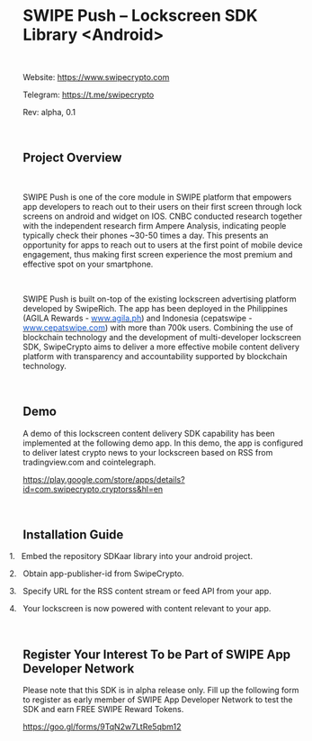 <h1><span lang=EN-US style='mso-ansi-language:EN-US'>SWIPE Push – <span
class=SpellE>Lockscreen</span> SDK Library &lt;Android&gt;<o:p></o:p></span></h1>

<p class=MsoNormal><span lang=EN-US style='mso-ansi-language:EN-US'><o:p>&nbsp;</o:p></span></p>

<p class=MsoNormal><span lang=EN-US style='mso-ansi-language:EN-US'>Website: <a
href="https://www.swipecrypto.com">https://www.swipecrypto.com</a><o:p></o:p></span></p>

<p class=MsoNormal><span lang=EN-US style='mso-ansi-language:EN-US'>Telegram: <a
href="https://t.me/swipecrypto">https://t.me/swipecrypto</a><o:p></o:p></span></p>

<p class=MsoNormal><span lang=EN-US style='mso-ansi-language:EN-US'>Rev: alpha,
0.1<o:p></o:p></span></p>

<p class=MsoNormal><span lang=EN-US style='mso-ansi-language:EN-US'><o:p>&nbsp;</o:p></span></p>

<h2><span lang=EN-US style='mso-ansi-language:EN-US'>Project Overview<o:p></o:p></span></h2>

<p class=MsoNormal><span lang=EN-US style='mso-ansi-language:EN-US'><o:p>&nbsp;</o:p></span></p>

<p class=MsoNormal><span lang=EN-US style='mso-ansi-language:EN-US'>SWIPE Push
is one of the core module in SWIPE platform that</span> empowers app developers
to reach out to their users on their first screen through lock screens on
android and widget on IOS. CNBC conducted research together with the
independent research firm Ampere Analysis, indicating people typically check their
phones ~30-50 times a day. This presents an opportunity for apps to reach out
to users at the first point of mobile device engagement, thus making first
screen experience the most premium and effective spot on your smartphone.<span
lang=EN-US style='mso-ansi-language:EN-US'><o:p></o:p></span></p>

<p class=MsoNormal><o:p>&nbsp;</o:p></p>

<p class=MsoNormal>SWIPE Push is built on-top of the existing <span
class=SpellE>lockscreen</span> advertising platform developed by <span
class=SpellE>SwipeRich</span>. The app has been deployed in the Philippines
(AGILA Rewards - <a href="http://www.agila.ph/"><span style='color:#1155CC;
text-decoration:none;text-underline:none'>www.agila.ph</span></a>) and
Indonesia (<span class=SpellE>cepatswipe</span> - <a
href="http://www.cepatswipe.com/"><span style='color:#1155CC;text-decoration:
none;text-underline:none'>www.cepatswipe.com</span></a>) with more than 700k users. Combining the use of <span
class=SpellE>blockchain</span> technology and the development of
multi-developer <span class=SpellE>lockscreen</span> SDK, <span class=SpellE>SwipeCrypto</span>
aims to deliver a more effective mobile content delivery platform with
transparency and accountability supported by <span class=SpellE>blockchain</span>
technology.</p>

<p class=MsoNormal><o:p>&nbsp;</o:p></p>

<h2>Demo<o:p></o:p></h2>

<p class=MsoNormal>A demo of this <span class=SpellE>lockscreen</span> content
delivery SDK capability has been implemented at the following demo app. In this
demo, the app is configured to deliver latest crypto news to your <span
class=SpellE>lockscreen</span> based on RSS from tradingview.com and <span
class=SpellE>cointelegraph</span>.</p>

<p class=MsoNormal><a
href="https://play.google.com/store/apps/details?id=com.swipecrypto.cryptorss&amp;hl=en">https://play.google.com/store/apps/details?id=com.swipecrypto.cryptorss&amp;hl=en</a></p>

<p class=MsoNormal><o:p>&nbsp;</o:p></p>

<h2>Installation Guide</h2>

<p class=MsoListParagraphCxSpFirst style='text-indent:-18.0pt;mso-list:l0 level1 lfo2'><![if !supportLists]><span
lang=EN-US style='mso-bidi-font-family:Calibri;mso-bidi-theme-font:minor-latin;
mso-ansi-language:EN-US'><span style='mso-list:Ignore'>1.<span
style='font:7.0pt "Times New Roman"'>&nbsp;&nbsp;&nbsp;&nbsp; </span></span></span><![endif]><span
lang=EN-US style='mso-ansi-language:EN-US'>Embed the repository <span
class=SpellE>SDKaar</span> library into your android project.<o:p></o:p></span></p>

<p class=MsoListParagraphCxSpMiddle style='text-indent:-18.0pt;mso-list:l0 level1 lfo2'><![if !supportLists]><span
lang=EN-US style='mso-bidi-font-family:Calibri;mso-bidi-theme-font:minor-latin;
mso-ansi-language:EN-US'><span style='mso-list:Ignore'>2.<span
style='font:7.0pt "Times New Roman"'>&nbsp;&nbsp;&nbsp;&nbsp; </span></span></span><![endif]><span
lang=EN-US style='mso-ansi-language:EN-US'>Obtain app-publisher-id from <span
class=SpellE>SwipeCrypto</span>.<o:p></o:p></span></p>

<p class=MsoListParagraphCxSpMiddle style='text-indent:-18.0pt;mso-list:l0 level1 lfo2'><![if !supportLists]><span
lang=EN-US style='mso-bidi-font-family:Calibri;mso-bidi-theme-font:minor-latin;
mso-ansi-language:EN-US'><span style='mso-list:Ignore'>3.<span
style='font:7.0pt "Times New Roman"'>&nbsp;&nbsp;&nbsp;&nbsp; </span></span></span><![endif]><span
lang=EN-US style='mso-ansi-language:EN-US'>Specify URL for the RSS content stream
or feed API from your app.<o:p></o:p></span></p>

<p class=MsoListParagraphCxSpLast style='text-indent:-18.0pt;mso-list:l0 level1 lfo2'><![if !supportLists]><span
lang=EN-US style='mso-bidi-font-family:Calibri;mso-bidi-theme-font:minor-latin;
mso-ansi-language:EN-US'><span style='mso-list:Ignore'>4.<span
style='font:7.0pt "Times New Roman"'>&nbsp;&nbsp;&nbsp;&nbsp; </span></span></span><![endif]><span
lang=EN-US style='mso-ansi-language:EN-US'>Your <span class=SpellE>lockscreen</span>
is now powered with content relevant to your app.<o:p></o:p></span></p>

<p class=MsoNormal><span lang=EN-US style='mso-ansi-language:EN-US'><o:p>&nbsp;</o:p></span></p>

<h2>Register Your Interest To be Part of SWIPE App Developer Network</h2>

<p class=MsoNormal>Please note that this SDK is in alpha release only. Fill up
the following form to register as early member of SWIPE App Developer Network
to test the SDK and earn FREE SWIPE Reward Tokens.</p>

<p class=MsoNormal><a href="https://goo.gl/forms/9TqN2w7LtRe5qbm12">https://goo.gl/forms/9TqN2w7LtRe5qbm12</a></p>

<p class=MsoNormal><o:p>&nbsp;</o:p></p>

<p class=MsoNormal><o:p>&nbsp;</o:p></p>

<p class=MsoNormal><span lang=EN-US style='mso-ansi-language:EN-US'><o:p>&nbsp;</o:p></span></p>

<p class=MsoNormal><span lang=EN-US style='mso-ansi-language:EN-US'><o:p>&nbsp;</o:p></span></p>
